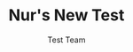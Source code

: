 ---
layout: post
title: Nur's New Test
post_date: 28 January 2015
tags: 
  - announcements
  - privacy
author: Test Team
published: true
image: "/images/blog/blog-open-strategy 2.jpg"
thumbnail: "/images/blog/blog-democracy.jpg"
short_description: We're excited about Seamus Kraft joining the Shuttleworth Foundation Fellowship Programme in January 2015.

description: applied to the Foundation to expand his work on the Madison Project which aims to open up government by increasing transparency and citizen participation in policy-making.
---